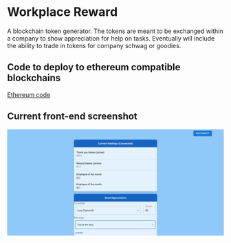 # Workplace Reward

A blockchain token generator.  The tokens are meant to be exchanged within a company to show appreciation for help on tasks.
Eventually will include the ability to trade in tokens for company schwag or goodies.

## Code to deploy to ethereum compatible blockchains

[Ethereum code](./ethereum)

## Current front-end screenshot

![Thanks](./thanks.png)
